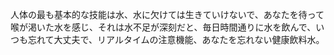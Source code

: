 人体の最も基本的な技能は水、水に欠けては生きていけないで、あなたを待って喉が渇いた水を感じ、それは水不足が深刻だと、毎日時間通りに水を飲んで、いつも忘れて大丈夫で、リアルタイムの注意機能、あなたを忘れない健康飲料水。
